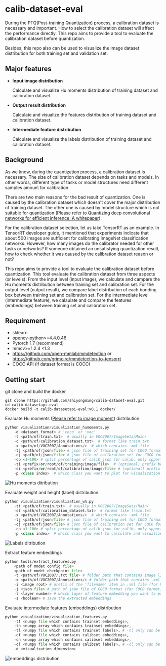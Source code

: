 # calib-dataset-eval
During the PTQ(Post-training Quantization) process, a calibration dataset is necessary and important.
How to select the calibration dataset will affect the performance directly.
This repo aims to provide a tool to evaluate the calibration dataset before quantization.

Besides, this repo also can be used to visualize the image dataset distribution for both training set and validation set.

## Major features
- **Input image distribution**
  
    Calculate and visualize Hu moments distribution of training dataset and calibration dataset.

- **Output result distribution**
  
    Calculate and visualize the features distribution of training dataset and calibration dataset.

- **Intermediate feature distribution**

    Calculate and visualize the labels distribution of training dataset and calibration dataset.


## Background
As we know, during the quantization process, a calibration dataset is necessary.
The size of calibration dataset depends on tasks and models.
In other words, different type of tasks or model structures need different samples amount for calibration.

There are two main reasons for the bad result of quantization.
One is caused by the calibration dataset which doesn't cover the major distribution of training dataset.
The other one is caused by model structure which is not suitable for quantization ([Please refer to Quantizing deep convolutional networks for efficient inference: A whitepaper](https://arxiv.org/pdf/1806.08342.pdf)).

For the calibration dataset selection, let us take TensorRT as an example.
In TensorRT developer guide, it mentioned that experiments indicate that about 500 images are sufficient for calibrating ImageNet classification networks.
However, how many images do the calibrator needed for other tasks or networks?
If someone obtained an unsatisfying quantization result, how to check whether it was caused by the calibration dataset reason or not?

This repo aims to provide a tool to evaluate the calibration dataset before quantization.
This tool evaluate the calibration dataset from three aspects (or levels): 
From the input level (input image), we calculate and campare the Hu moments distribution between training set and calibration set. 
For the output level (output result), we compare label distribution of each bonding box between training set and calibration set. 
For the intermediate level (intermediate feature), we calaulate and compare the features (embeddings) between training set and calibration set.

## Requirement
- sklearn     
- opencv-python>=4.4.0.46     
- Pytorch 1.7 (recommend)
- mmcv>=1.2.4 <1.3 
- https://github.com/open-mmlab/mmdetection or https://github.com/grimoire/mmdetection-to-tensorrt
- COCO API (if dataset format is COCO)


## Getting start
git clone and build the docker
```shell
git clone https://github.com/shiyongming/calib-dataset-eval.git
cd calib-datasetapi-eval
docker build -t calib-datasetapi-eval:v0.1 docker/
```

Evaluate Hu moments ([Please refer to image moment](https://en.wikipedia.org/wiki/Image_moment#cite_note-%E2%80%9Chu-1)) distribution
```python
python visualization/visualization_humoments.py 
    -d <dataset_format> # 'coco' or 'voc'
    -t <path/of/train.txt>  # usually in VOC2007/ImageSets/Main/ 
    -c <path/of/calibration_dataset.txt>  # format like train.txt
    -x <path/of/VOC2007/Annotations/>  # which contains .xml file
    -tj <path/of/json/file> # json file of training set for COCO format
    -cj <path/of/json/file> # json file of cailbration set for COCO format
    -cp <1~100> # split percentage of calib_json for calib. only spport coco format.
    -ti <prefix/or/root/of/training/image/file>  # (optional) prefix before image 'filename'
    -ci <prefix/or/root/of/calibration/image/file> # (optional) prefix before image 'filename'
    -p <class index>  # which class you want to plot for visualization
```
![Hu moments ditribution](visualization/visualization_results/hu_moments.png) 


Evaluate weight and height (label) distribution
```python
python visualization/visualization_wh.py
    -tt <path/of/train.txt>  # usually in VOC2007/ImageSets/Main/ 
    -ct <path/of/calibration_dataset.txt>  # format like train.txt 
    -x <path/of/VOC2007/Annotations/>  # which contains .xml file 
    -tj <path/of/json/file> # json file of training set for COCO format
    -cj <path/of/json/file> # json file of cailbration set for COCO format
    -cp <1~100> # split percentage of calib_json for calib. only spport coco format.
    -p <class index>  # which class you want to calculate and visualize
``` 
![Labels ditribution](visualization/visualization_results/wh.png) 

Extract feature embeddings
```python
python tools/extract_features.py 
    <path of mmdet config file> 
    <path of mmdet checkpoint file> 
    -t <path/of/VOC2007/.txt file> # folder path that contains image list (for VOC format)
    -x <path/of/VOC2007/Annotations/> # folder path that contains .xml file (for VOC format)
    -i <image root> # prefix of the 'filename' item in .xml file (for VOC format)
    -j <json file> # path of json file of COCO format (for COCO format)
    -l <layer number> # which layer of feature embedding you want to extract (count from back to front)
    -s <boolean> # save the extracted embeddings
```

Evaluate intermediate features (embeddings) distribution
```python
python visualization/visualization_features.py
    -tf <numpy file which contains trainset embeddings>,
    -tn <numpy array which contains trainset embeddings>,
    -tl <numpy file which contains trainset labels>, # -tl only can be set when each image only contains one label
    -cf <numpy file which contains calibset embeddings>,
    -cn <numpy array which contains calibset embeddings>,
    -cl <numpy file which contains calibset labels>, # -cl only can be set when each image only contains one label
    -d <visualization dimension>
```
![embeddings distribution](visualization/visualization_results/features_distribution.png)